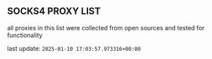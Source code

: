 ## SOCKS4 PROXY LIST

all proxies in this list were collected from open sources and tested for functionality

last update: `2025-01-10 17:03:57.973316+00:00`